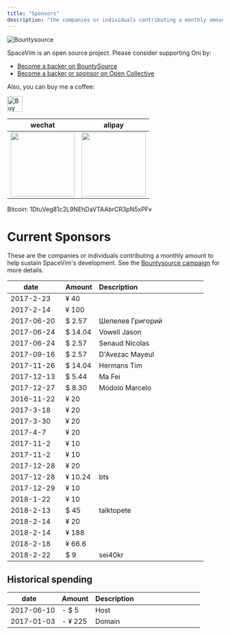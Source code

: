 ```yaml
---
title: "Sponsors"
description: "the companies or individuals contributing a monthly amount to help sustain SpaceVim's development."
---
```


![Bountysource](https://spacevim.org/img/bountysource.png)

SpaceVim is an open source project. Please consider supporting Oni by:

- [Become a backer on BountySource](https://www.bountysource.com/teams/spacevim)
- [Become a backer or sponsor on Open Collective](https://opencollective.com/spacevim)

Also, you can buy me a coffee:

<a href='https://ko-fi.com/A538L6H' target='_blank'><img height='36' style='border:0px;height:36px;' src='https://az743702.vo.msecnd.net/cdn/kofi4.png?v=f' border='0' alt='Buy Me a Coffee at ko-fi.com' /></a>

| wechat                                                                   | alipay                                                                     |
| ------------------------------------------------------------------------ | -------------------------------------------------------------------------- |
| <img src="https://spacevim.org/img/weixin.png" height="150" width="150"> | <img src="https://spacevim.org/img/zhifubao.png" height="150" width="150"> |

Bitcoin: 1DtuVeg81c2L9NEhDaVTAAbrCR3pN5xPFv

# Current Sponsors

These are the companies or individuals contributing a monthly amount to help sustain SpaceVim's development.
See the [Bountysource campaign](https://www.bountysource.com/teams/spacevim) for more details.

| date         | Amount  | Description                                   |
| ------------ | ------- | --------------------------------------------- |
| 2017-2-23    | ¥ 40    |                                               |
| 2017-2-14    | ¥ 100   |                                               |
| 2017-06-20   | $ 2.57  | Шепелев Григорий                              |
| 2017-06-24   | $ 14.04 | Vowell Jason                                  |
| 2017-06-24   | $ 2.57  | Senaud Nicolas                                |
| 2017-09-16   | $ 2.57  | D'Avezac Mayeul                               |
| 2017-11-26   | $ 14.04 | Hermans Tim                                   |
| 2017-12-13   | $ 5.44  | Ma Fei                                        |
| 2017-12-27   | $ 8.30  | Módolo Marcelo                                |
| 2016-11-22   | ¥ 20    |                                               |
| 2017-3-18    | ¥ 20    |                                               |
| 2017-3-30    | ¥ 20    |                                               |
| 2017-4-7     | ¥ 20    |                                               |
| 2017-11-2    | ¥ 10    |                                               |
| 2017-11-2    | ¥ 10    |                                               |
| 2017-12-28   | ¥ 20    |                                               |
| 2017-12-28   | ¥ 10.24 | bts                                           |
| 2017-12-29   | ¥ 10    |                                               |
| 2018-1-22    | ¥ 10    |                                               |
| 2018-2-13    | $ 45    | talktopete                                    |
| 2018-2-14    | ¥ 20    |                                               |
| 2018-2-14    | ¥ 188   |                                               |
| 2018-2-18    | ¥ 66.6  |                                               |
| 2018-2-22    | $ 9     | sei40kr                                       |

## Historical spending

| date       | Amount  | Description                                   |
| ---------- | ------- | --------------------------------------------- |
| 2017-06-10 | - $ 5   | Host                                          |
| 2017-01-03 | - ¥ 225 | Domain                                        |
